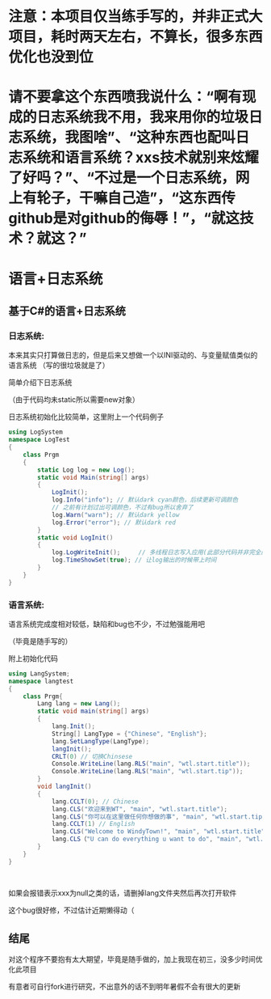 # 注意：本项目仅当练手写的，并非正式大项目，耗时两天左右，不算长，很多东西优化也没到位
# 请不要拿这个东西喷我说什么：“啊有现成的日志系统我不用，我来用你的垃圾日志系统，我图啥”、“这种东西也配叫日志系统和语言系统？xxs技术就别来炫耀了好吗？”、“不过是一个日志系统，网上有轮子，干嘛自己造”，“这东西传github是对github的侮辱！”，“就这技术？就这？”
# 语言+日志系统

## 基于C#的语言+日志系统

### 日志系统:

本来其实只打算做日志的，但是后来又想做一个以INI驱动的、与变量赋值类似的语言系统 （写的很垃圾就是了）

简单介绍下日志系统

（由于代码均未static所以需要new对象）

日志系统初始化比较简单，这里附上一个代码例子

```C#
using LogSystem
namespace LogTest
{
    class Prgm
    {
        static Log log = new Log();
        static void Main(string[] args)
        {
            LogInit();
            log.Info("info"); // 默认dark cyan颜色，后续更新可调颜色
            // 之前有计划过出可调颜色，不过有bug所以舍弃了
            log.Warn("warn"); // 默认dark yellow
            log.Error("error"); // 默认dark red
        }
        static void LogInit()
        {
            log.LogWriteInit();		// 多线程日志写入应用(此部分代码并非完全原创)
            log.TimeShowSet(true); // 让log输出的时候带上时间
        }
    }
}
```

### 语言系统:

语言系统完成度相对较低，缺陷和bug也不少，不过勉强能用吧

（毕竟是随手写的）

附上初始化代码

```C#
using LangSystem;
namespace langtest
{
    class Prgm{
        Lang lang = new Lang();
        static void main(string[] args)
        {
            lang.Init();
            String[] LangType = {"Chinese", "English"};
            lang.SetLangType(LangType);
            langInit();
            CRLT(0) // 切换Chinsese
            Console.WriteLine(lang.RLS("main", "wtl.start.title"));
            Console.WriteLine(lang.RLS("main", "wtl.start.tip"));
        }
        void langInit()
        {
            lang.CCLT(0); // Chinese
            lang.CLS("欢迎来到WT", "main", "wtl.start.title");
            lang.CLS("你可以在这里做任何你想做的事", "main", "wtl.start.tip");
            lang.CCLT(1) // English
            lang.CLS("Welcome to WindyTown!", "main", "wtl.start.title");
            lang.CLS（"U can do everything u want to do", "main", "wtl.start.tip")
        }
    }
}
    
    

```
如果会报错表示xxx为null之类的话，请删掉lang文件夹然后再次打开软件

这个bug很好修，不过估计近期懒得动（


## 结尾

对这个程序不要抱有太大期望，毕竟是随手做的，加上我现在初三，没多少时间优化此项目

有意者可自行fork进行研究，不出意外的话不到明年暑假不会有很大的更新

